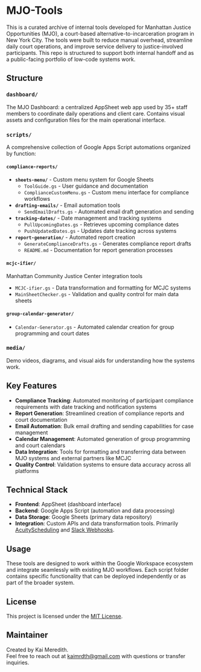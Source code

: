 # MJO-Tools

This is a curated archive of internal tools developed for Manhattan Justice Opportunities (MJO), a court-based alternative-to-incarceration program in New York City. The tools were built to reduce manual overhead, streamline daily court operations, and improve service delivery to justice-involved participants. This repo is structured to support both internal handoff and as a public-facing portfolio of low-code systems work.

## Structure

### `dashboard/`
The MJO Dashboard: a centralized AppSheet web app used by 35+ staff members to coordinate daily operations and client care. Contains visual assets and configuration files for the main operational interface.

### `scripts/`
A comprehensive collection of Google Apps Script automations organized by function:

#### `compliance-reports/`
- **`sheets-menu/`** - Custom menu system for Google Sheets
  - `ToolGuide.gs` - User guidance and documentation
  - `ComplianceCustomMenu.gs` - Custom menu interface for compliance workflows
- **`drafting-emails/`** - Email automation tools
  - `SendEmailDrafts.gs` - Automated email draft generation and sending
- **`tracking-dates/`** - Date management and tracking systems
  - `PullUpcomingDates.gs` - Retrieves upcoming compliance dates
  - `PushUpdatedDates.gs` - Updates date tracking across systems
- **`report-generation/`** - Automated report creation
  - `GenerateComplianceDrafts.gs` - Generates compliance report drafts
  - `README.md` - Documentation for report generation processes

#### `mcjc-ifier/`
Manhattan Community Justice Center integration tools
- `MCJC-ifier.gs` - Data transformation and formatting for MCJC systems
- `MainSheetChecker.gs` - Validation and quality control for main data sheets

#### `group-calendar-generator/`
- `Calendar-Generator.gs` - Automated calendar creation for group programming and court dates

### `media/`
Demo videos, diagrams, and visual aids for understanding how the systems work.

## Key Features

- **Compliance Tracking**: Automated monitoring of participant compliance requirements with date tracking and notification systems
- **Report Generation**: Streamlined creation of compliance reports and court documentation
- **Email Automation**: Bulk email drafting and sending capabilities for case management
- **Calendar Management**: Automated generation of group programming and court calendars
- **Data Integration**: Tools for formatting and transferring data between MJO systems and external partners like MCJC
- **Quality Control**: Validation systems to ensure data accuracy across all platforms

## Technical Stack

- **Frontend**: AppSheet (dashboard interface)
- **Backend**: Google Apps Script (automation and data processing)
- **Data Storage**: Google Sheets (primary data repository)
- **Integration**: Custom APIs and data transformation tools. Primarily [AcuityScheduling](https://developers.acuityscheduling.com/) and [Slack Webhooks](https://api.slack.com/messaging/webhooks).

## Usage

These tools are designed to work within the Google Workspace ecosystem and integrate seamlessly with existing MJO workflows. Each script folder contains specific functionality that can be deployed independently or as part of the broader system.

## License

This project is licensed under the [MIT License](./LICENSE).

## Maintainer

Created by Kai Meredith.  
Feel free to reach out at kaimrdth@gmail.com with questions or transfer inquiries.

